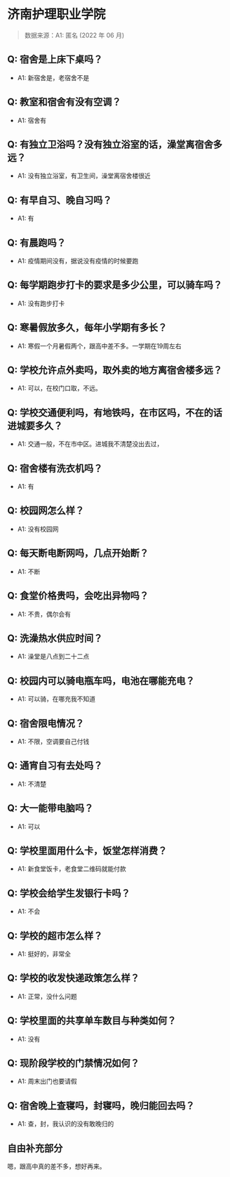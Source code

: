 # 济南护理职业学院

> 数据来源：A1: 匿名 (2022 年 06 月)

## Q: 宿舍是上床下桌吗？

- A1: 新宿舍是，老宿舍不是

## Q: 教室和宿舍有没有空调？

- A1: 宿舍有

## Q: 有独立卫浴吗？没有独立浴室的话，澡堂离宿舍多远？

- A1: 没有独立浴室，有卫生间，澡堂离宿舍楼很近

## Q: 有早自习、晚自习吗？

- A1: 有

## Q: 有晨跑吗？

- A1: 疫情期间没有，据说没有疫情的时候要跑

## Q: 每学期跑步打卡的要求是多少公里，可以骑车吗？

- A1: 没有跑步打卡

## Q: 寒暑假放多久，每年小学期有多长？

- A1: 寒假一个月暑假两个，跟高中差不多。一学期在19周左右

## Q: 学校允许点外卖吗，取外卖的地方离宿舍楼多远？

- A1: 可以，在校门口取，不远。

## Q: 学校交通便利吗，有地铁吗，在市区吗，不在的话进城要多久？

- A1: 交通一般，不在市中区。进城我不清楚没出去过，

## Q: 宿舍楼有洗衣机吗？

- A1: 有

## Q: 校园网怎么样？

- A1: 没有校园网

## Q: 每天断电断网吗，几点开始断？

- A1: 不断

## Q: 食堂价格贵吗，会吃出异物吗？

- A1: 不贵，偶尔会有

## Q: 洗澡热水供应时间？

- A1: 澡堂是八点到二十二点

## Q: 校园内可以骑电瓶车吗，电池在哪能充电？

- A1: 可以骑，在哪充我不知道

## Q: 宿舍限电情况？

- A1: 不限，空调要自己付钱

## Q: 通宵自习有去处吗？

- A1: 不清楚

## Q: 大一能带电脑吗？

- A1: 可以

## Q: 学校里面用什么卡，饭堂怎样消费？

- A1: 新食堂饭卡，老食堂二维码就能付款

## Q: 学校会给学生发银行卡吗？

- A1: 不会

## Q: 学校的超市怎么样？

- A1: 挺好的，非常全

## Q: 学校的收发快递政策怎么样？

- A1: 正常，没什么问题

## Q: 学校里面的共享单车数目与种类如何？

- A1: 没有

## Q: 现阶段学校的门禁情况如何？

- A1: 周末出门也要请假

## Q: 宿舍晚上查寝吗，封寝吗，晚归能回去吗？

- A1: 查，封，我认识的没有敢晚归的

## 自由补充部分

嗯，跟高中真的差不多，想好再来。